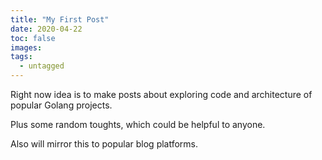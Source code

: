 ```yaml
---
title: "My First Post"
date: 2020-04-22
toc: false
images:
tags: 
  - untagged
---
```


Right now idea is to make posts about exploring code and architecture of popular Golang projects. 

Plus some random toughts, which could be helpful to anyone.

Also will mirror this to popular blog platforms.